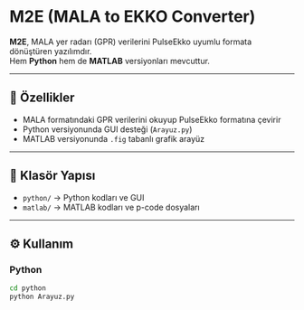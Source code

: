 # M2E (MALA to EKKO Converter)

**M2E**, MALA yer radarı (GPR) verilerini PulseEkko uyumlu formata dönüştüren yazılımdır.  
Hem **Python** hem de **MATLAB** versiyonları mevcuttur.  

---

## 🚀 Özellikler
- MALA formatındaki GPR verilerini okuyup PulseEkko formatına çevirir
- Python versiyonunda GUI desteği (`Arayuz.py`)
- MATLAB versiyonunda `.fig` tabanlı grafik arayüz

---

## 📂 Klasör Yapısı
- `python/` → Python kodları ve GUI  
- `matlab/` → MATLAB kodları ve p-code dosyaları  

---

## ⚙️ Kullanım
### Python
```bash
cd python
python Arayuz.py
